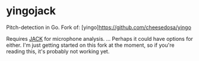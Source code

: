 # yingojack
Pitch-detection in Go.
Fork of: [yingo]https://github.com/cheesedosa/yingo

Requires [JACK](https://github.com/xthexder/go-jack) for microphone analysis.
... Perhaps it could have options for either. I'm just getting started on this fork at the moment, so if you're reading this, it's probably not working yet.
